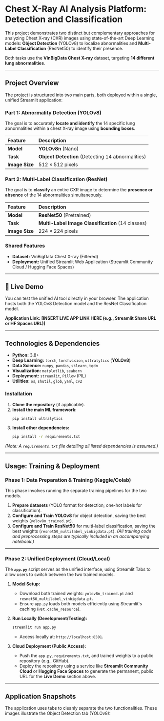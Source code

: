 # Chest X-Ray AI Analysis Platform: Detection and Classification

This project demonstrates two distinct but complementary approaches for analyzing Chest X-ray (CXR) images using state-of-the-art Deep Learning models: **Object Detection** (YOLOv8) to localize abnormalities and **Multi-Label Classification** (ResNet50) to identify their presence.

Both tasks use the **VinBigData Chest X-ray** dataset, targeting **14 different lung abnormalities**.

---

## Project Overview

The project is structured into two main parts, both deployed within a single, unified Streamlit application:

### Part 1: Abnormality Detection (YOLOv8)

The goal is to accurately **locate and identify** the 14 specific lung abnormalities within a chest X-ray image using **bounding boxes**.

| Feature | Description |
| :--- | :--- |
| **Model** | **YOLOv8n** (Nano) |
| **Task** | **Object Detection** (Detecting 14 abnormalities) |
| **Image Size** | $512 \times 512$ pixels |

### Part 2: Multi-Label Classification (ResNet)

The goal is to **classify** an entire CXR image to determine the **presence or absence** of the 14 abnormalities simultaneously.

| Feature | Description |
| :--- | :--- |
| **Model** | **ResNet50** (Pretrained) |
| **Task** | **Multi-Label Image Classification** (14 classes) |
| **Image Size** | $224 \times 224$ pixels |

### Shared Features
* **Dataset:** VinBigData Chest X-ray (Filtered)
* **Deployment:** Unified Streamlit Web Application (Streamlit Community Cloud / Hugging Face Spaces)

---

## 🚀 Live Demo

You can test the unified AI tool directly in your browser. The application hosts both the YOLOv8 Detection model and the ResNet Classification model.

**Application Link:** **[INSERT LIVE APP LINK HERE (e.g., Streamlit Share URL or HF Spaces URL)]**

---

## Technologies & Dependencies

* **Python:** $3.8+$
* **Deep Learning:** `torch`, `torchvision`, `ultralytics` (**YOLOv8**)
* **Data Science:** `numpy`, `pandas`, `sklearn`, `tqdm`
* **Visualization:** `matplotlib`, `seaborn`
* **Deployment:** `streamlit`, `Pillow` (PIL)
* **Utilities:** `os`, `shutil`, `glob`, `yaml`, `cv2`

### Installation

1.  **Clone the repository** (if applicable).
2.  **Install the main ML framework:**
    ```bash
    pip install ultralytics
    ```
3.  **Install other dependencies:**
    ```bash
    pip install -r requirements.txt
    ```
*(Note: A `requirements.txt` file detailing all listed dependencies is assumed.)*

---

## Usage: Training & Deployment

### Phase 1: Data Preparation & Training (Kaggle/Colab)

This phase involves running the separate training pipelines for the two models.

1.  **Prepare datasets** (YOLO format for detection; one-hot labels for classification).
2.  **Configure and Train YOLOv8** for object detection, saving the best weights (`yolov8n_trained.pt`).
3.  **Configure and Train ResNet50** for multi-label classification, saving the best weights (`resnet50_multilabel_vinbigdata.pt`).
*(All training code and preprocessing steps are typically included in an accompanying notebook.)*

---

### Phase 2: Unified Deployment (Cloud/Local)

The **`app.py`** script serves as the unified interface, using Streamlit Tabs to allow users to switch between the two trained models.

1.  **Model Setup:**
    * Download both trained weights: `yolov8n_trained.pt` and `resnet50_multilabel_vinbigdata.pt`.
    * Ensure `app.py` loads both models efficiently using Streamlit's caching (`@st.cache_resource`).

2.  **Run Locally (Development/Testing):**
    ```bash
    streamlit run app.py
    ```
    * Access locally at: `http://localhost:8501`.

3.  **Cloud Deployment (Public Access):**
    * Push the `app.py`, `requirements.txt`, and trained weights to a public repository (e.g., GitHub).
    * Deploy the repository using a service like **Streamlit Community Cloud** or **Hugging Face Spaces** to generate the permanent, public URL for the **Live Demo** section above.

---

## Application Snapshots

The application uses tabs to cleanly separate the two functionalities. These images illustrate the Object Detection tab (YOLOv8):


